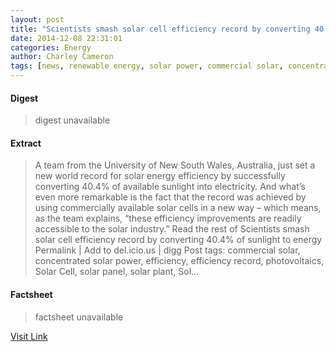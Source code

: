 ```yaml
---
layout: post
title: "Scientists smash solar cell efficiency record by converting 40.4% of sunlight to energy"
date: 2014-12-08 22:31:01
categories: Energy
author: Charley Cameron
tags: [news, renewable energy, solar power, commercial solar, concentrated solar power, efficiency, efficiency record, photovoltaics, solar cell, solar panel, solar plant, solar power tower, university of new south wales, unsw]
---
```



#### Digest
>digest unavailable

#### Extract
>A team from the University of New South Wales, Australia, just set a new world record for solar energy efficiency by successfully converting 40.4% of available sunlight into electricity. And what&#8217;s even more remarkable is the fact that the record was achieved by using commercially available solar cells in a new way &#8211; which means, as the team explains, &#8220;these efficiency improvements are readily accessible to the solar industry.&#8221; Read the rest of Scientists smash solar cell efficiency record by converting 40.4% of sunlight to energy Permalink | Add to del.icio.us | digg Post tags: commercial solar, concentrated solar power, efficiency, efficiency record, photovoltaics, Solar Cell, solar panel, solar plant, Sol...

#### Factsheet
>factsheet unavailable

[Visit Link](http://inhabitat.com/scientists-smash-solar-cell-efficiency-record-by-converting-40-4-of-sunlight-to-energy/)


